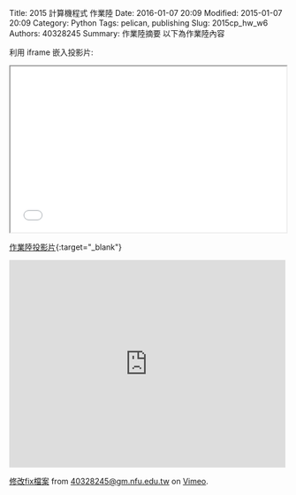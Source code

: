 Title: 2015 計算機程式 作業陸
Date: 2016-01-07 20:09
Modified: 2015-01-07 20:09
Category: Python
Tags: pelican, publishing
Slug: 2015cp_hw_w6
Authors: 40328245
Summary: 作業陸摘要
以下為作業陸內容

利用 iframe 嵌入投影片:

<iframe src="simplest6.html" width="500" height="300"></iframe>

[作業陸投影片](simplest6.html){:target="_blank"}

 <iframe src="https://player.vimeo.com/video/151007891" width="500" height="375" frameborder="0" webkitallowfullscreen mozallowfullscreen allowfullscreen></iframe>
<p><a href="https://vimeo.com/151007891">修改fix檔案</a> from <a href="https://vimeo.com/user45396653">40328245@gm.nfu.edu.tw</a> on <a href="https://vimeo.com">Vimeo</a>.</p>

